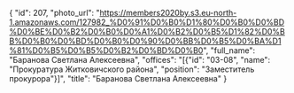 {
    "id": 207,
    "photo_url": "https://members2020by.s3.eu-north-1.amazonaws.com/127982_%D0%91%D0%B0%D1%80%D0%B0%D0%BD%D0%BE%D0%B2%D0%B0%D0%A1%D0%B2%D0%B5%D1%82%D0%BB%D0%B0%D0%BD%D0%B0%D0%90%D0%BB%D0%B5%D0%BA%D1%81%D0%B5%D0%B5%D0%B2%D0%BD%D0%B0",
    "full_name": "Баранова Светлана Алексеевна",
    "offices": "[{\"id\": \"03-08\", \"name\": \"Прокуратура Житковичского района\", \"position\": \"Заместитель прокурора\"}]",
    "title": "Баранова Светлана Алексеевна"
}